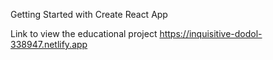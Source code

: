 Getting Started with Create React App

Link to view the educational project https://inquisitive-dodol-338947.netlify.app
